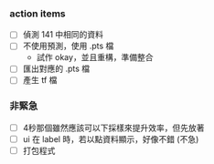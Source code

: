 ### action items
- [ ] 偵測 141 中相同的資料
- [ ] 不使用預測，使用 .pts 檔
    - 試作 okay，並且重構，準備整合
- [ ] 匯出對應的 .pts 檔
- [ ] 產生 tf 檔

### 非緊急
- [ ] 4秒那個雖然應該可以下採樣來提升效率，但先放著
- [ ] ui 在 label 時，若以點資料顯示，好像不錯 (不急)
- [ ] 打包程式